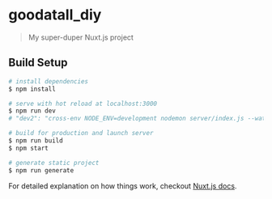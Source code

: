 # goodatall_diy

> My super-duper Nuxt.js project

## Build Setup

``` bash
# install dependencies
$ npm install

# serve with hot reload at localhost:3000
$ npm run dev
# "dev2": "cross-env NODE_ENV=development nodemon server/index.js --watch server",

# build for production and launch server
$ npm run build
$ npm start

# generate static project
$ npm run generate
```

For detailed explanation on how things work, checkout [Nuxt.js docs](https://nuxtjs.org).
